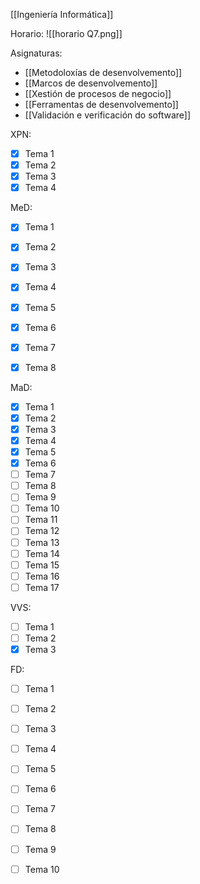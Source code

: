 [[Ingeniería Informática]]

Horario:
![[horario Q7.png]]

Asignaturas:
+ [[Metodoloxías de desenvolvemento]]
+ [[Marcos de desenvolvemento]]
+ [[Xestión de procesos de negocio]]
+ [[Ferramentas de desenvolvemento]]
+ [[Validación e verificación do software]]

XPN:
+ [x] Tema 1
+ [x] Tema 2
+ [x] Tema 3
+ [x] Tema 4

MeD:
+ [x] Tema 1
+ [x] Tema 2
+ [x] Tema 3
+ [x] Tema 4
+ [x] Tema 5
+ [x] Tema 6
+ [x] Tema 7
+ [x] Tema 8


MaD:
+ [x] Tema 1
+ [x] Tema 2
+ [x] Tema 3
+ [x] Tema 4
+ [x] Tema 5
+ [x] Tema 6
+ [ ] Tema 7
+ [ ] Tema 8
+ [ ] Tema 9
+ [ ] Tema 10
+ [ ] Tema 11
+ [ ] Tema 12
+ [ ] Tema 13
+ [ ] Tema 14
+ [ ] Tema 15
+ [ ] Tema 16
+ [ ] Tema 17

VVS:
+ [ ] Tema 1
+ [ ] Tema 2
+ [x] Tema 3

FD:
+ [ ] Tema 1
+ [ ] Tema 2
+ [ ] Tema 3
+ [ ] Tema 4
+ [ ] Tema 5
+ [ ] Tema 6
+ [ ] Tema 7
+ [ ] Tema 8
+ [ ] Tema 9
+ [ ] Tema 10

